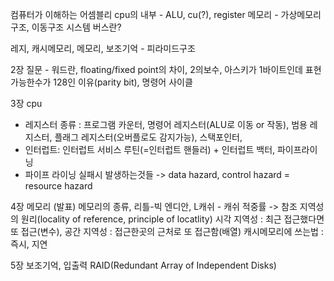 컴퓨터가 이해하는 어셈블리
cpu의 내부 - ALU, cu(?), register
메모리 - 가상메모리 구조, 이동구조
시스템 버스란?

레지, 캐시메모리, 메모리, 보조기억 - 피라미드구조


2장 질문 - 워드란, floating/fixed point의 차이, 2의보수, 아스키가 1바이트인데 표현가능한수가 128인 이유(parity bit), 명령어 사이클

3장 cpu 
- 레지스터 종류 : 프로그램 카운터, 명령어 레지스터(ALU로 이동 or 작동), 범용 레지스터, 플래그 레지스터(오버플로도 감지가능), 스택포인터, 
- 인터럽트: 인터럽트 서비스 루틴(=인터럽트 핸들러) + 인터럽트 백터, 파이프라이닝
- 파이프 라이닝 실패시 발생하는것들 -> data hazard, control hazard = resource hazard

4장 메모리 (발표)
메모리의 종류, 리틀-빅 엔디안, L캐쉬 - 캐쉬 적중률 -> 참조 지역성의 원리(locality of reference, principle of locatlity) 시각 지역성 : 최근 접근했다면 또 접근(변수), 공간 지역성 : 접근한곳의 근처로 또 접근함(배열) 
캐시메모리에 쓰는법 : 즉시, 지연

5장 보조기억, 입출력
RAID(Redundant Array of Independent Disks)
